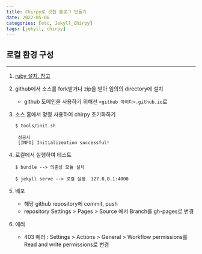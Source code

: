 ```yaml
---
title: Chirpy로 깃헙 블로그 만들기
date: 2022-05-06
categories: [etc, Jekyll_Chirpy]
tags: [jekyll, chirpy]
---
```


## 로컬 환경 구성

---

1. [ruby 설치. 참고](https://jekyllrb.com/docs/installation/)

2. github에서 소스를 fork받거나 zip을 받아 임의의 directory에 설치
   - github 도메인을 사용하기 위해선 `<github 아이디>.github.io`로
3. 소스 홈에서 명령 사용하여 chirpy 초기화하기

   ```shell
   $ tools/init.sh

    성공시
    [INFO] Initializeation successful!
   ```

4. 로컬에서 실행하여 테스트

   ```shell
   $ bundle --> 의존성 모듈 설치

   $ jekyll serve --> 로컬 실행. 127.0.0.1:4000
   ```

5. 배포

   - 해당 github repository에 commit, push
   - repository Settings > Pages > Source 에서 Branch를 gh-pages로 변경

6. 에러
   - 403 에러 : Settings > Actions > General > Workflow permissions를 Read and write permissions로 변경
